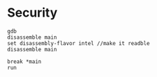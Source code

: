 # Security

```shell
gdb
disassemble main
set disassembly-flavor intel //make it readble
disassemble main

break *main
run
```